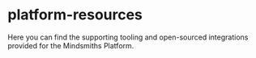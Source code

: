 # platform-resources

Here you can find the supporting tooling and open-sourced integrations provided for the Mindsmiths Platform.
